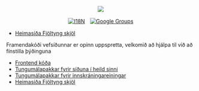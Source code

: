 <p align="center"><a href="https://wac.tax"><img src="https://cdn.jsdelivr.net/gh/wactax/img/logo.svg"/></a></p><p align="center"><a href="https://github.com/wactax/wac.tax/blob/main/doc/README.md#readme"><img alt="I18N" src="https://cdn.jsdelivr.net/gh/wactax/img/t.svg"/></a>　<a href="https://groups.google.com/u/2/g/wactax"><img alt="Google Groups" src="https://cdn.jsdelivr.net/gh/wactax/img/g-groups.svg"/></a></p>

* [Heimasíða Fjöltyng skjöl](https://github.com/xxai-doc)

Framendakóði vefsíðunnar er opinn uppspretta, velkomið að hjálpa til við að fínstilla þýðinguna

* [Frontend kóða](https://github.com/xxai-art/web)
* [Tungumálapakkar fyrir síðuna í heild sinni](https://github.com/xxai-art/web/tree/main/i18n)
* [Tungumálapakkar fyrir innskráningareiningar](https://github.com/wacpkg/user/tree/main/ui.i18n)
* [Heimasíða Fjöltyng skjöl](https://github.com/xxai-doc)
